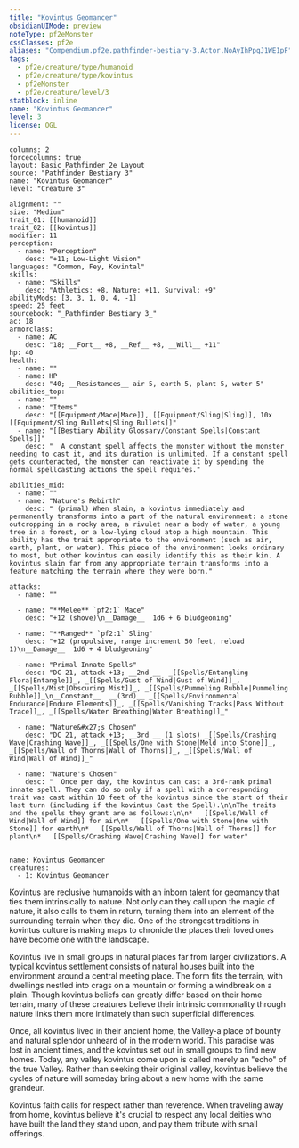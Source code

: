 ```yaml
---
title: "Kovintus Geomancer"
obsidianUIMode: preview
noteType: pf2eMonster
cssClasses: pf2e
aliases: "Compendium.pf2e.pathfinder-bestiary-3.Actor.NoAyIhPpqJ1WE1pF" 
tags:
  - pf2e/creature/type/humanoid
  - pf2e/creature/type/kovintus
  - pf2eMonster
  - pf2e/creature/level/3
statblock: inline
name: "Kovintus Geomancer"
level: 3
license: OGL
---
```


```statblock
columns: 2
forcecolumns: true
layout: Basic Pathfinder 2e Layout
source: "Pathfinder Bestiary 3"
name: "Kovintus Geomancer"
level: "Creature 3"

alignment: ""
size: "Medium"
trait_01: [[humanoid]]
trait_02: [[kovintus]]
modifier: 11
perception:
  - name: "Perception"
    desc: "+11; Low-Light Vision"
languages: "Common, Fey, Kovintal"
skills:
  - name: "Skills"
    desc: "Athletics: +8, Nature: +11, Survival: +9"
abilityMods: [3, 3, 1, 0, 4, -1]
speed: 25 feet
sourcebook: "_Pathfinder Bestiary 3_"
ac: 18
armorclass:
  - name: AC
    desc: "18; __Fort__ +8, __Ref__ +8, __Will__ +11"
hp: 40
health:
  - name: ""
  - name: HP
    desc: "40; __Resistances__ air 5, earth 5, plant 5, water 5"
abilities_top:
  - name: ""
  - name: "Items"
    desc: "[[Equipment/Mace|Mace]], [[Equipment/Sling|Sling]], 10x [[Equipment/Sling Bullets|Sling Bullets]]"
  - name: "[[Bestiary Ability Glossary/Constant Spells|Constant Spells]]"
    desc: "  A constant spell affects the monster without the monster needing to cast it, and its duration is unlimited. If a constant spell gets counteracted, the monster can reactivate it by spending the normal spellcasting actions the spell requires."

abilities_mid:
  - name: ""
  - name: "Nature's Rebirth"
    desc: " (primal) When slain, a kovintus immediately and permanently transforms into a part of the natural environment: a stone outcropping in a rocky area, a rivulet near a body of water, a young tree in a forest, or a low-lying cloud atop a high mountain. This ability has the trait appropriate to the environment (such as air, earth, plant, or water). This piece of the environment looks ordinary to most, but other kovintus can easily identify this as their kin. A kovintus slain far from any appropriate terrain transforms into a feature matching the terrain where they were born."

attacks:
  - name: ""

  - name: "**Melee** `pf2:1` Mace"
    desc: "+12 (shove)\n__Damage__  1d6 + 6 bludgeoning"

  - name: "**Ranged** `pf2:1` Sling"
    desc: "+12 (propulsive, range increment 50 feet, reload 1)\n__Damage__  1d6 + 4 bludgeoning"

  - name: "Primal Innate Spells"
    desc: "DC 21, attack +13; __2nd __  _[[Spells/Entangling Flora|Entangle]]_, _[[Spells/Gust of Wind|Gust of Wind]]_, _[[Spells/Mist|Obscuring Mist]]_, _[[Spells/Pummeling Rubble|Pummeling Rubble]]_\n__Constant__  __(3rd)__ _[[Spells/Environmental Endurance|Endure Elements]]_, _[[Spells/Vanishing Tracks|Pass Without Trace]]_, _[[Spells/Water Breathing|Water Breathing]]_"

  - name: "Nature&#x27;s Chosen"
    desc: "DC 21, attack +13; __3rd __ (1 slots) _[[Spells/Crashing Wave|Crashing Wave]]_, _[[Spells/One with Stone|Meld into Stone]]_, _[[Spells/Wall of Thorns|Wall of Thorns]]_, _[[Spells/Wall of Wind|Wall of Wind]]_"

  - name: "Nature's Chosen"
    desc: "  Once per day, the kovintus can cast a 3rd-rank primal innate spell. They can do so only if a spell with a corresponding trait was cast within 10 feet of the kovintus since the start of their last turn (including if the kovintus Cast the Spell).\n\nThe traits and the spells they grant are as follows:\n\n*   [[Spells/Wall of Wind|Wall of Wind]] for air\n*   [[Spells/One with Stone|One with Stone]] for earth\n*   [[Spells/Wall of Thorns|Wall of Thorns]] for plant\n*   [[Spells/Crashing Wave|Crashing Wave]] for water"
 
```

```encounter-table
name: Kovintus Geomancer
creatures:
  - 1: Kovintus Geomancer
```



Kovintus are reclusive humanoids with an inborn talent for geomancy that ties them intrinsically to nature. Not only can they call upon the magic of nature, it also calls to them in return, turning them into an element of the surrounding terrain when they die. One of the strongest traditions in kovintus culture is making maps to chronicle the places their loved ones have become one with the landscape.

Kovintus live in small groups in natural places far from larger civilizations. A typical kovintus settlement consists of natural houses built into the environment around a central meeting place. The form fits the terrain, with dwellings nestled into crags on a mountain or forming a windbreak on a plain. Though kovintus beliefs can greatly differ based on their home terrain, many of these creatures believe their intrinsic commonality through nature links them more intimately than such superficial differences.

Once, all kovintus lived in their ancient home, the Valley-a place of bounty and natural splendor unheard of in the modern world. This paradise was lost in ancient times, and the kovintus set out in small groups to find new homes. Today, any valley kovintus come upon is called merely an "echo" of the true Valley. Rather than seeking their original valley, kovintus believe the cycles of nature will someday bring about a new home with the same grandeur.

Kovintus faith calls for respect rather than reverence. When traveling away from home, kovintus believe it's crucial to respect any local deities who have built the land they stand upon, and pay them tribute with small offerings.
